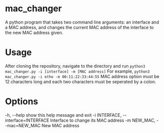 # mac_changer
A python program that takes two command line arguments: an interface and a MAC address, and changes the current MAC address of the interface to the new MAC address given.

# Usage
After cloning the repository, navigate to the directory and run
`python3 mac_changer.py -i [interface] -m [MAC address]`
For example, `python3 mac_changer.py -i etho -m 00:11:22:33:44:55`
MAC address option must be 12 characters long and each two characters must be seperated by a colon. 

# Options
-h, --help    show this help message and exit
-i INTERFACE, --interface=INTERFACE
              Interface to change its MAC address
-m NEW_MAC, --mac=NEW_MAC
              New MAC address

